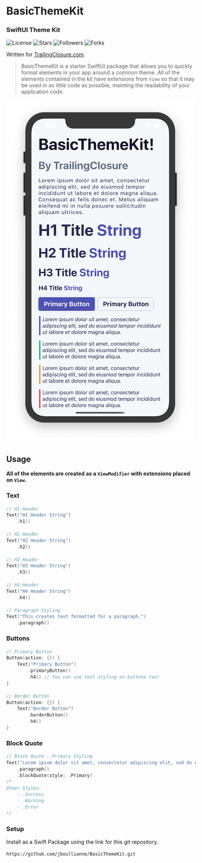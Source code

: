 # BasicThemeKit
### SwiftUI Theme Kit

![License](https://img.shields.io/github/license/jboullianne/BasicThemeKit)   ![Stars](https://img.shields.io/github/stars/jboullianne/BasicThemeKit?style=social)  ![Followers](https://img.shields.io/github/followers/jboullianne?style=social)  ![Forks](https://img.shields.io/github/forks/jboullianne/BasicThemeKit?style=social)

Written for [TrailingClosure.com](https://trailingclosure.com/).

> BasicThemeKit is a starter SwiftUI package that allows you to quickly format elements in your app around a common theme. All of the elements contained in the kit have extensions from  `View` so that it may be used in as little code as possible, mainting the readability of your application code. 


![Example](images/BasicThemeKit_Example.png?v=4&s=200)

## Usage
**All of the elements are created as a `ViewModifier` with extensions placed on `View`.**

### Text
```swift
// H1 Header
Text("H1 Header String")
    .h1()
    
// H2 Header
Text("H2 Header String")
    .h2()

// H3 Header
Text("H3 Header String")
    .h3()

// H4 Header
Text("H4 Header String")
    .h4()

// Paragraph Styling
Text("This creates text formatted for a paragraph.")
    .paragraph()
```
### Buttons
```swift
// Primary Button
Button(action: {}) {
    Text("Primary Button")
        .primaryButton()
        .h4() // You can use text styling on buttons too!
}

// Border Button
Button(action: {}) {
    Text("Border Button")
        .borderButton()
        .h4()
}
```
### Block Quote
```swift
// Block Quote - Primary Styling
Text("Lorem ipsum dolor sit amet, consectetur adipiscing elit, sed do eiusmod tempor incididunt ut labore et dolore magna aliqua.")
    .paragraph()
    .blockQuote(style: .Primary)
/*
Other Styles:
    - .Success
    - .Warning
    - .Error
*/
```
### Setup
Install as a Swift Package using the link for this git repository.

`https://github.com/jboullianne/BasicThemeKit.git`

